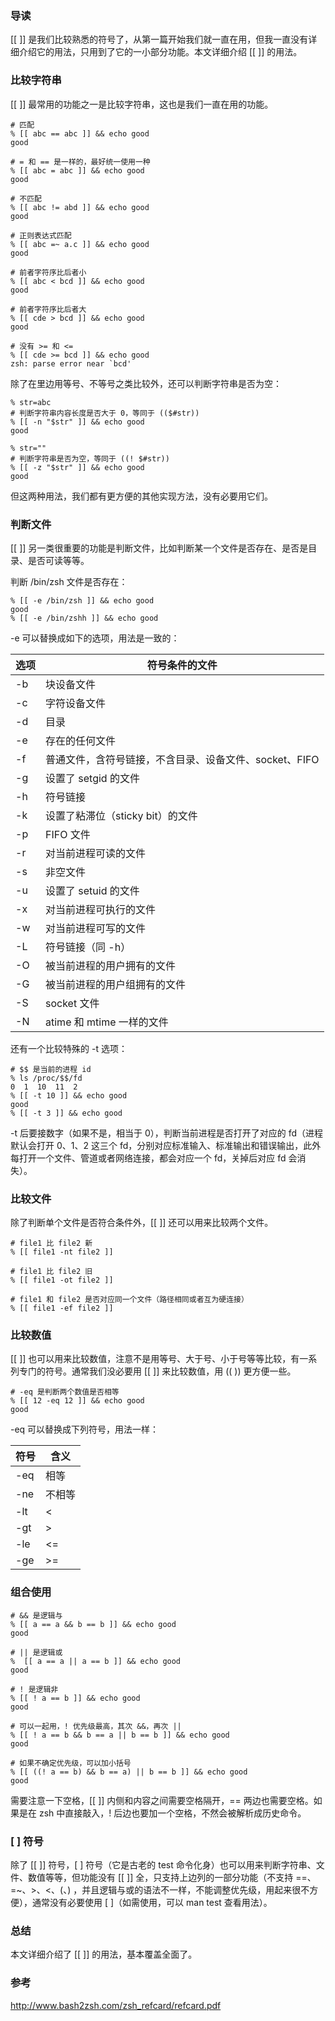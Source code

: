 ### 导读

[[ ]] 是我们比较熟悉的符号了，从第一篇开始我们就一直在用，但我一直没有详细介绍它的用法，只用到了它的一小部分功能。本文详细介绍 [[ ]] 的用法。

### 比较字符串

[[ ]] 最常用的功能之一是比较字符串，这也是我们一直在用的功能。

```
# 匹配
% [[ abc == abc ]] && echo good
good

# = 和 == 是一样的，最好统一使用一种
% [[ abc = abc ]] && echo good
good

# 不匹配
% [[ abc != abd ]] && echo good
good

# 正则表达式匹配
% [[ abc =~ a.c ]] && echo good
good

# 前者字符序比后者小
% [[ abc < bcd ]] && echo good
good

# 前者字符序比后者大
% [[ cde > bcd ]] && echo good
good

# 没有 >= 和 <=
% [[ cde >= bcd ]] && echo good
zsh: parse error near `bcd'
```

除了在里边用等号、不等号之类比较外，还可以判断字符串是否为空：

```
% str=abc
# 判断字符串内容长度是否大于 0，等同于 (($#str))
% [[ -n "$str" ]] && echo good
good

% str=""
# 判断字符串是否为空，等同于 ((! $#str))
% [[ -z "$str" ]] && echo good
good
```

但这两种用法，我们都有更方便的其他实现方法，没有必要用它们。

### 判断文件

[[ ]] 另一类很重要的功能是判断文件，比如判断某一个文件是否存在、是否是目录、是否可读等等。

判断 /bin/zsh 文件是否存在：

```
% [[ -e /bin/zsh ]] && echo good
good
% [[ -e /bin/zshh ]] && echo good

```

-e 可以替换成如下的选项，用法是一致的：

选项 | 符号条件的文件
-- | --
-b | 块设备文件
-c | 字符设备文件
-d | 目录
-e | 存在的任何文件
-f | 普通文件，含符号链接，不含目录、设备文件、socket、FIFO
-g | 设置了 setgid 的文件
-h | 符号链接
-k | 设置了粘滞位（sticky bit）的文件
-p | FIFO 文件
-r | 对当前进程可读的文件
-s | 非空文件
-u | 设置了 setuid 的文件
-x | 对当前进程可执行的文件
-w | 对当前进程可写的文件
-L | 符号链接（同 -h）
-O | 被当前进程的用户拥有的文件
-G | 被当前进程的用户组拥有的文件
-S | socket 文件
-N | atime 和 mtime 一样的文件

还有一个比较特殊的 -t 选项：

```
# $$ 是当前的进程 id
% ls /proc/$$/fd
0  1  10  11  2
% [[ -t 10 ]] && echo good
good
% [[ -t 3 ]] && echo good

```

-t 后要接数字（如果不是，相当于 0），判断当前进程是否打开了对应的 fd（进程默认会打开 0、1、2 这三个 fd，分别对应标准输入、标准输出和错误输出，此外每打开一个文件、管道或者网络连接，都会对应一个 fd，关掉后对应 fd 会消失）。

### 比较文件

除了判断单个文件是否符合条件外，[[ ]] 还可以用来比较两个文件。

```
# file1 比 file2 新
% [[ file1 -nt file2 ]]

# file1 比 file2 旧
% [[ file1 -ot file2 ]]

# file1 和 file2 是否对应同一个文件（路径相同或者互为硬连接）
% [[ file1 -ef file2 ]]
```

### 比较数值

[[ ]] 也可以用来比较数值，注意不是用等号、大于号、小于号等等比较，有一系列专门的符号。通常我们没必要用 [[ ]] 来比较数值，用 (( )) 更方便一些。

```
# -eq 是判断两个数值是否相等
% [[ 12 -eq 12 ]] && echo good
good
```

-eq 可以替换成下列符号，用法一样：

符号 | 含义
-- | --
-eq | 相等
-ne | 不相等
-lt | <
-gt | >
-le | <=
-ge | >=

### 组合使用

```
# && 是逻辑与
% [[ a == a && b == b ]] && echo good
good

# || 是逻辑或
%  [[ a == a || a == b ]] && echo good
good

# ! 是逻辑非
% [[ ! a == b ]] && echo good
good

# 可以一起用，! 优先级最高，其次 &&，再次 ||
% [[ ! a == b && b == a || b == b ]] && echo good
good

# 如果不确定优先级，可以加小括号
% [[ ((! a == b) && b == a) || b == b ]] && echo good
good
```

需要注意一下空格，[[ ]] 内侧和内容之间需要空格隔开，== 两边也需要空格。如果是在 zsh 中直接敲入，! 后边也要加一个空格，不然会被解析成历史命令。

### [ ] 符号

除了 [[ ]] 符号，[ ] 符号（它是古老的 test 命令化身）也可以用来判断字符串、文件、数值等等，但功能没有 [[ ]] 全，只支持上边列的一部分功能（不支持 ==、=~、>、<、(、) ，并且逻辑与或的语法不一样，不能调整优先级，用起来很不方便），通常没有必要使用 [ ]（如需使用，可以 man test 查看用法）。

### 总结

本文详细介绍了 [[ ]] 的用法，基本覆盖全面了。

### 参考

http://www.bash2zsh.com/zsh_refcard/refcard.pdf
